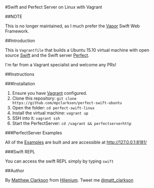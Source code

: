 #Swift and Perfect Server on Linux with Vagrant

##NOTE

This is no longer maintained, as I much prefer the [Vapor](https://github.com/qutheory/vapor) Swift Web Framework. 

##Introduction

This is `Vagrantfile` that builds a Ubuntu 15.10 virtual machine with open source [Swift](http://swift.org) and the Swift server [Perfect](https://github.com/PerfectlySoft/Perfect).

I'm far from a Vagrant specialist and welcome any PRs!

##Instructions

###Installation

1. Ensure you have [Vagrant](https://www.vagrantup.com) configured.
2. Clone this repository:
`git clone https://github.com/mpclarkson/perfect-swift-ubuntu`
3. Open the folder:
`cd perfect-swift-linux`
4. Install the virtual machine:
`vagrant up`
5. SSH into it:
`vagrant ssh`
6. Start the PerfectServer:
`cd /vagrant && perfectserverhttp`

###PerfectServer Examples

All of the [Examples](https://github.com/PerfectlySoft/Perfect/tree/master/Examples) are built and are accessible at http://127.0.0.1:8181/

###Swift REPL

You can access the swift REPL simply by typing `swift`

##Author

By [Matthew Clarkson](http://mpclarkson.github.io/) from [Hilenium](http://hilenium.com). Tweet me [@matt_clarkson](https://twitter.com/matt_clarkson)
